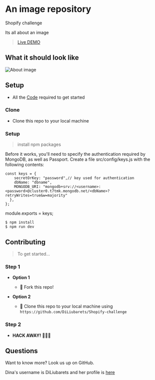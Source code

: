 # An image repository

 Shopify challenge

 Its all about an image
 >[Live DEMO](https://protected-everglades-56348.herokuapp.com)

## What it should look like
![About image](img/ezgif.com-gif-maker.gif)

## Setup

- All the [Code](https://github.com/DiLiubarets/Shopify-challenge) required to get started

### Clone

- Clone this repo to your local machine

### Setup

> install npm packages

Before it works, you'll need to specify the authentication required by MongoDB, as well as Passport. Create a file src/config/keys.js with the following contents:

```shell
const keys = {
    secretOrKey: "password",// key used for authentication
    dbName: "dbname",
    MONGODB_URI: "mongodb+srv://<username>:<password>@cluster0.t7tmk.mongodb.net/<dbName>?retryWrites=true&w=majority"
  },
};
```
module.exports = keys;

```shell
$ npm install
$ npm run dev
```
## Contributing

> To get started...

### Step 1

- **Option 1**

  - 🍴 Fork this repo!

- **Option 2**
  - 👯 Clone this repo to your local machine using `https://github.com/DiLiubarets/Shopify-challenge`

### Step 2

- **HACK AWAY!** 🔨🔨🔨

## Questions

Want to know more? Look us up on GitHub.

Dina's username is DiLiubarets and her profile is [here](https://www.github.com/DiLiubarets)